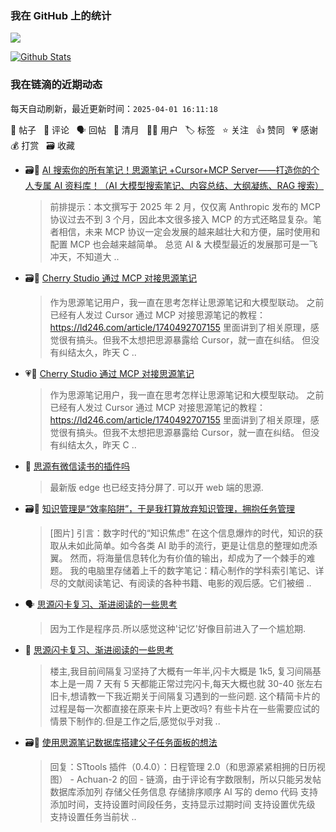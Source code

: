### 我在 GitHub 上的统计

<a title="Hits" target="_blank" href="https://github.com/Crowds21/Crowds21"><img src="https://hits.b3log.org/crowds21/crowds21.svg"></a>

[![Github Stats](https://github-readme-stats.vercel.app/api?username=crowds21&theme=tokyonight&show_icons=true)](https://github.com/crowds21)

<!--events start -->

### 我在链滴的近期动态

每天自动刷新，最近更新时间：`2025-04-01 16:11:18`

📝 帖子 &nbsp; 💬 评论 &nbsp; 🗣 回帖 &nbsp; 🌙 清月 &nbsp; 👨‍💻 用户 &nbsp; 🏷️ 标签 &nbsp; ⭐️ 关注 &nbsp; 👍 赞同 &nbsp; 💗 感谢 &nbsp; 💰 打赏 &nbsp; 🗃 收藏

* 🗃📝 [AI 搜索你的所有笔记！思源笔记 +Cursor+MCP Server——打造你的个人专属 AI 资料库！（AI 大模型搜索笔记、内容总结、大纲凝练、RAG 搜索）](https://ld246.com/article/1740492707155)

  > 前排提示：本文撰写于 2025 年 2 月，仅仅离 Anthropic 发布的 MCP 协议过去不到 3 个月，因此本文很多接入 MCP 的方式还略显复杂。笔者相信，未来 MCP 协议一定会发展的越来越壮大和方便，届时使用和配置 MCP 也会越来越简单。 总览 AI &amp; 大模型最近的发展那可是一飞冲天，不知道大 ..
* 🗃📝 [Cherry Studio 通过 MCP 对接思源笔记](https://ld246.com/article/1741868783330)

  > 作为思源笔记用户，我一直在思考怎样让思源笔记和大模型联动。 之前已经有人发过 Cursor 通过 MCP 对接思源笔记的教程： https://ld246.com/article/1740492707155 里面讲到了相关原理，感觉很有搞头。但我不太想把思源暴露给 Cursor，就一直在纠结。 但没有纠结太久，昨天 C ..
* 💗📝 [Cherry Studio 通过 MCP 对接思源笔记](https://ld246.com/article/1741868783330)

  > 作为思源笔记用户，我一直在思考怎样让思源笔记和大模型联动。 之前已经有人发过 Cursor 通过 MCP 对接思源笔记的教程： https://ld246.com/article/1740492707155 里面讲到了相关原理，感觉很有搞头。但我不太想把思源暴露给 Cursor，就一直在纠结。 但没有纠结太久，昨天 C ..
* 💬 [思源有微信读书的插件吗](https://ld246.com/article/1740325936643/comment/1740360404535#comments)

  > 最新版 edge 也已经支持分屏了. 可以开 web 端的思源.
* 🗃📝 [知识管理是“效率陷阱”，于是我打算放弃知识管理，拥抱任务管理](https://ld246.com/article/1738945558886)

  > [图片] 引言：数字时代的“知识焦虑” 在这个信息爆炸的时代，知识的获取从未如此简单。如今各类 AI 助手的流行，更是让信息的整理如虎添翼。 然而，将海量信息转化为有价值的输出，却成为了一个棘手的难题。 我的电脑里存储着上千的数字笔记：精心制作的学科索引笔记、详尽的文献阅读笔记、有阅读的各种书籍、电影的观后感。它们被细 ..
* 🗣 [思源闪卡复习、渐进阅读的一些思考](https://ld246.com/article/1718977610599/comment/1738378112988#comments)

  > 因为工作是程序员.所以感觉这种'记忆'好像目前进入了一个尴尬期.
* 💬 [思源闪卡复习、渐进阅读的一些思考](https://ld246.com/article/1718977610599/comment/1738378112988#comments)

  > 楼主,我目前间隔复习坚持了大概有一年半,闪卡大概是 1k5, 复习间隔基本上是一周 7 天有 5 天都能正常过完闪卡,每天大概也就 30-40 张左右旧卡,想请教一下我近期关于间隔复习遇到的一些问题. 这个精简卡片的过程是每一次都直接在原来卡片上更改吗? 有些卡片在一些需要应试的情景下制作的.但是工作之后,感觉似乎对我 ..
* 🗃📝 [使用思源笔记数据库搭建父子任务面板的想法](https://ld246.com/article/1737511261099)

  > 回复：STtools 插件（0.4.0）：日程管理 2.0（和思源紧紧相拥的日历视图） - Achuan-2 的回 - 链滴，由于评论有字数限制，所以只能另发帖 数据库添加列 存储父任务信息 存储排序顺序 AI 写的 demo 代码 支持添加时间，支持设置时间段任务，支持显示过期时间 支持设置优先级 支持设置任务当前状 ..


<!--events end -->

